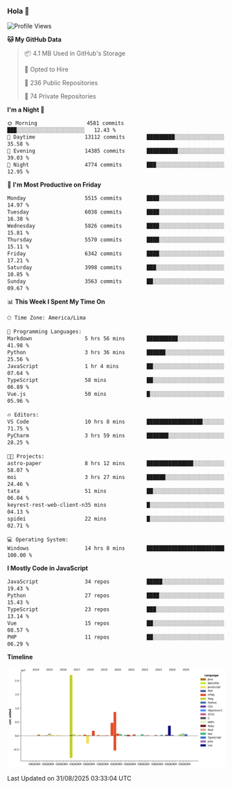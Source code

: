 ### Hola 👋

<!--START_SECTION:waka-->
![Profile Views](http://img.shields.io/badge/Profile%20Views-0-blue)

**🐱 My GitHub Data** 

> 📦 4.1 MB Used in GitHub's Storage 
 > 
> 💼 Opted to Hire
 > 
> 📜 236 Public Repositories 
 > 
> 🔑 74 Private Repositories 
 > 
**I'm a Night 🦉** 

```text
🌞 Morning                4581 commits        ███░░░░░░░░░░░░░░░░░░░░░░   12.43 % 
🌆 Daytime                13112 commits       █████████░░░░░░░░░░░░░░░░   35.58 % 
🌃 Evening                14385 commits       ██████████░░░░░░░░░░░░░░░   39.03 % 
🌙 Night                  4774 commits        ███░░░░░░░░░░░░░░░░░░░░░░   12.95 % 
```
📅 **I'm Most Productive on Friday** 

```text
Monday                   5515 commits        ████░░░░░░░░░░░░░░░░░░░░░   14.97 % 
Tuesday                  6038 commits        ████░░░░░░░░░░░░░░░░░░░░░   16.38 % 
Wednesday                5826 commits        ████░░░░░░░░░░░░░░░░░░░░░   15.81 % 
Thursday                 5570 commits        ████░░░░░░░░░░░░░░░░░░░░░   15.11 % 
Friday                   6342 commits        ████░░░░░░░░░░░░░░░░░░░░░   17.21 % 
Saturday                 3998 commits        ███░░░░░░░░░░░░░░░░░░░░░░   10.85 % 
Sunday                   3563 commits        ██░░░░░░░░░░░░░░░░░░░░░░░   09.67 % 
```


📊 **This Week I Spent My Time On** 

```text
🕑︎ Time Zone: America/Lima

💬 Programming Languages: 
Markdown                 5 hrs 56 mins       ██████████░░░░░░░░░░░░░░░   41.98 % 
Python                   3 hrs 36 mins       ██████░░░░░░░░░░░░░░░░░░░   25.56 % 
JavaScript               1 hr 4 mins         ██░░░░░░░░░░░░░░░░░░░░░░░   07.64 % 
TypeScript               58 mins             ██░░░░░░░░░░░░░░░░░░░░░░░   06.89 % 
Vue.js                   50 mins             █░░░░░░░░░░░░░░░░░░░░░░░░   05.96 % 

🔥 Editors: 
VS Code                  10 hrs 8 mins       ██████████████████░░░░░░░   71.75 % 
PyCharm                  3 hrs 59 mins       ███████░░░░░░░░░░░░░░░░░░   28.25 % 

🐱‍💻 Projects: 
astro-paper              8 hrs 12 mins       ███████████████░░░░░░░░░░   58.07 % 
moi                      3 hrs 27 mins       ██████░░░░░░░░░░░░░░░░░░░   24.46 % 
tata                     51 mins             ██░░░░░░░░░░░░░░░░░░░░░░░   06.04 % 
keyrest-rest-web-client-n35 mins             █░░░░░░░░░░░░░░░░░░░░░░░░   04.13 % 
spidei                   22 mins             █░░░░░░░░░░░░░░░░░░░░░░░░   02.71 % 

💻 Operating System: 
Windows                  14 hrs 8 mins       █████████████████████████   100.00 % 
```

**I Mostly Code in JavaScript** 

```text
JavaScript               34 repos            █████░░░░░░░░░░░░░░░░░░░░   19.43 % 
Python                   27 repos            ████░░░░░░░░░░░░░░░░░░░░░   15.43 % 
TypeScript               23 repos            ███░░░░░░░░░░░░░░░░░░░░░░   13.14 % 
Vue                      15 repos            ██░░░░░░░░░░░░░░░░░░░░░░░   08.57 % 
PHP                      11 repos            ██░░░░░░░░░░░░░░░░░░░░░░░   06.29 % 
```



**Timeline**

![Lines of Code chart](https://raw.githubusercontent.com/KhanMaytok/KhanMaytok/master/assets/bar_graph.png)


 Last Updated on 31/08/2025 03:33:04 UTC
<!--END_SECTION:waka-->

